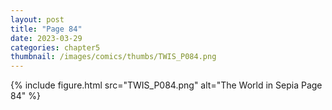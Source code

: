 ```yaml
---
layout: post
title: "Page 84"
date: 2023-03-29
categories: chapter5
thumbnail: /images/comics/thumbs/TWIS_P084.png
---
```


{% include figure.html src="TWIS_P084.png" alt="The World in Sepia Page 84" %}